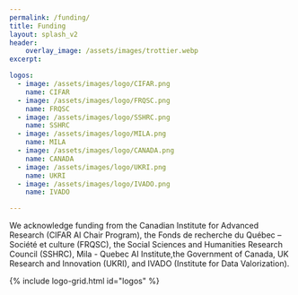 ```yaml
---
permalink: /funding/
title: Funding
layout: splash_v2
header:
    overlay_image: /assets/images/trottier.webp
excerpt: 

logos:
  - image: /assets/images/logo/CIFAR.png
    name: CIFAR
  - image: /assets/images/logo/FRQSC.png
    name: FRQSC
  - image: /assets/images/logo/SSHRC.png
    name: SSHRC
  - image: /assets/images/logo/MILA.png
    name: MILA
  - image: /assets/images/logo/CANADA.png
    name: CANADA   
  - image: /assets/images/logo/UKRI.png
    name: UKRI
  - image: /assets/images/logo/IVADO.png
    name: IVADO

---
```


We acknowledge funding from the Canadian Institute for Advanced Research (CIFAR AI Chair Program), the Fonds de recherche du Québec – Société et culture (FRQSC), the Social Sciences and Humanities Research Council (SSHRC), Mila - Quebec AI Institute,the Government of Canada, UK Research and Innovation (UKRI), and IVADO (Institute for Data Valorization).

{% include logo-grid.html id="logos" %}

